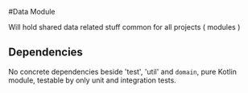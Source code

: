 #Data Module

Will hold shared data related stuff common for all projects ( modules )

## Dependencies

No concrete dependencies beside 'test', 'util' and `domain`, pure Kotlin module,
testable by only unit and integration tests.
